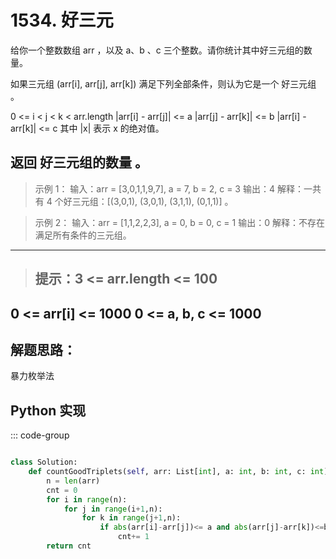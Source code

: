 
# 1534. 好三元 <Badge type="success" text="Easy" />

给你一个整数数组 arr ，以及 a、b 、c 三个整数。请你统计其中好三元组的数量。

如果三元组 (arr[i], arr[j], arr[k]) 满足下列全部条件，则认为它是一个 好三元组 。

0 <= i < j < k < arr.length
|arr[i] - arr[j]| <= a
|arr[j] - arr[k]| <= b
|arr[i] - arr[k]| <= c
其中 |x| 表示 x 的绝对值。

返回 好三元组的数量 。
---

> 示例 1： 输入：arr = [3,0,1,1,9,7], a = 7, b = 2, c = 3
输出：4
解释：一共有 4 个好三元组：[(3,0,1), (3,0,1), (3,1,1), (0,1,1)] 。
  

> 示例 2：  输入：arr = [1,1,2,2,3], a = 0, b = 0, c = 1
输出：0
解释：不存在满足所有条件的三元组。
---
> ## 提示：3 <= arr.length <= 100
0 <= arr[i] <= 1000
0 <= a, b, c <= 1000
---
## 解题思路：
暴力枚举法
## Python 实现
::: code-group
```python

class Solution:
    def countGoodTriplets(self, arr: List[int], a: int, b: int, c: int) -> int:
        n = len(arr)
        cnt = 0
        for i in range(n):
            for j in range(i+1,n):
                for k in range(j+1,n):
                    if abs(arr[i]-arr[j])<= a and abs(arr[j]-arr[k])<=b and abs(arr[i]-arr[k])<=c:
                        cnt+= 1
        return cnt
